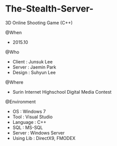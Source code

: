 # The-Stealth-Server-
3D Online Shooting Game (C++)

@When
  - 2015.10
  
@Who
  - Client : Junsuk Lee
  - Server : Jaemin Park
  - Design : Suhyun Lee
  
@Where
  - Surin Internet Highschool Digital Media Contest
  
@Environment
  - OS : Windows 7
  - Tool : Visual Studio
  - Language : C++
  - SQL : MS-SQL
  - Server : Windows Server
  - Using Lib : DirectX9, FMODEX 
